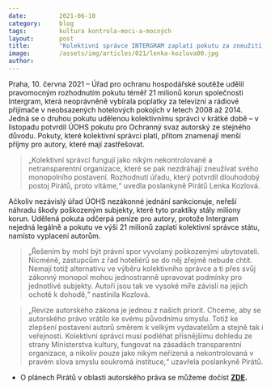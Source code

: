 ```yaml
---
date:         2021-06-10
category:     blog
tags:         kultura kontrola-moci-a-mocných
layout:       post
title:        "Kolektivní správce INTERGRAM zaplatí pokutu za zneužití dominance na trhu. Revize autorského zákona je naší prioritou, říká Pirátka Kozlová"
image:        /assets/img/articles/021/lenka-kozlova00.jpg
author:       
---
```


 

Praha, 10. června 2021 – Úřad pro ochranu hospodářské soutěže udělil pravomocným rozhodnutím pokutu téměř 21 milionů korun společnosti Intergram, která neoprávněně vybírala poplatky za televizní a rádiové přijímače v neobsazených hotelových pokojích v letech 2008 až 2014. Jedná se o druhou pokutu udělenou kolektivnímu správci v krátké době – v listopadu potvrdil ÚOHS pokutu pro Ochranný svaz autorský ze stejného důvodu. Pokuty, které kolektivní správci platí, přitom znamenají menší příjmy pro autory, které mají zastřešovat.

> „Kolektivní správci fungují jako nikým nekontrolované a netransparentní organizace, které se pak nezdráhají zneužívat svého monopolního postavení. Rozhodnutí úřadu, který potvrdil dlouhodobý postoj Pirátů, proto vítáme,“ uvedla poslankyně Pirátů Lenka Kozlová.

Ačkoliv nezávislý úřad ÚOHS nezákonné jednání sankcionuje, neřeší náhradu škody poškozeným subjekty, které tyto praktiky stály miliony korun. Udělená pokuta odčerpá peníze pro autory, protože Intergram nejedná legálně a pokutu ve výši 21 milionů zaplatí kolektivní správce státu, namísto vyplacení autorům. 

> „Řešením by mohl být právní spor vyvolaný poškozenými ubytovateli. Nicméně, zástupcům z řad hoteliérů se do něj zřejmě nebude chtít. Nemají totiž alternativu ve výběru kolektivního správce a ti přes svůj zákonný monopol mohou jednostranně upravovat podmínky pro jednotlivé subjekty. Autoři jsou tak ve vysoké míře závislí na jejich ochotě k dohodě,“ nastínila Kozlová.

> „Revize autorského zákona je jednou z našich priorit. Chceme, aby se autorského právo vrátilo ke svému původnímu smyslu. Totiž ke zlepšení postavení autorů směrem k velkým vydavatelům a stejně tak i veřejnosti. Kolektivní správci musí podléhat přísnějšímu dohledu ze strany Ministerstva kultury, fungovat na zásadách transparentní organizace, a nikoliv pouze jako nikým neřízená a nekontrolovaná v pravém slova smyslu soukromá instituce,“ uzavřela poslankyně Pirátů.

* O plánech Pirátů v oblasti autorského práva se můžeme dočíst **[ZDE]().**

